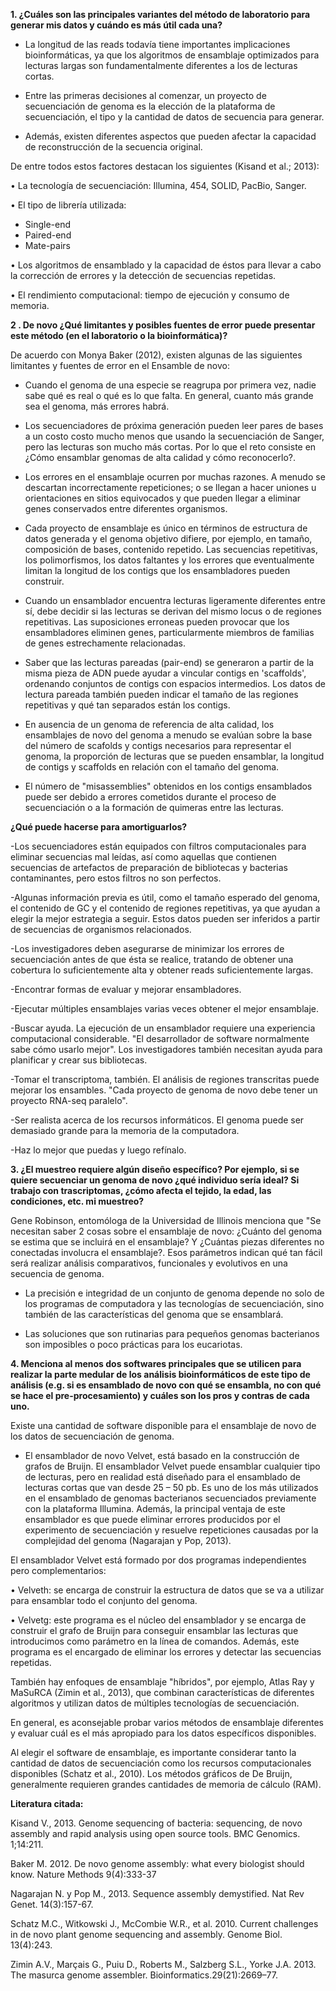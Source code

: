 **1. ¿Cuáles son las principales variantes del método de laboratorio para generar mis datos y cuándo es más útil cada una?**

- La longitud de las reads todavía tiene importantes implicaciones bioinformáticas, ya que los algoritmos de ensamblaje optimizados para lecturas largas son fundamentalmente diferentes a los de lecturas cortas.

- Entre las primeras decisiones al comenzar, un proyecto de secuenciación de genoma es la elección de la plataforma de secuenciación, el tipo y la cantidad de datos de secuencia para generar.

- Además, existen diferentes aspectos que pueden afectar la capacidad de reconstrucción de la secuencia original. 

De entre todos estos factores destacan los siguientes (Kisand et al.; 2013):• La tecnología de secuenciación: Illumina, 454, SOLID, PacBio, Sanger.

• El tipo de librería utilizada:- Single-end - Paired-end- Mate-pairs
• Los algoritmos de ensamblado y la capacidad de éstos para llevar a cabo la corrección de errores y la detección de secuencias repetidas.
• El rendimiento computacional: tiempo de ejecución y consumo de memoria.


**2 . De novo ¿Qué limitantes y posibles fuentes de error puede presentar este método (en el laboratorio o la bioinformática)?**

De acuerdo con Monya Baker (2012), existen algunas de las siguientes limitantes y fuentes de error en el Ensamble de novo:

- Cuando el genoma de una especie se reagrupa por primera vez, nadie sabe qué es real o qué es lo que falta. En general, cuanto más grande sea el genoma, más errores habrá.

- Los secuenciadores de próxima generación pueden leer pares de bases a un costo costo mucho menos que usando la secuenciación de Sanger, pero las lecturas son mucho más cortas. Por lo que el reto consiste en ¿Cómo ensamblar genomas de alta calidad y cómo reconocerlo?.

- Los errores en el ensamblaje ocurren por muchas razones. A menudo se descartan incorrectamente repeticiones; o se llegan a hacer uniones u orientaciones en sitios equivocados y que pueden llegar a eliminar genes conservados entre diferentes organismos.

- Cada proyecto de ensamblaje es único en términos de estructura de datos generada y el genoma objetivo difiere, por ejemplo, en tamaño, composición de bases, contenido repetido. Las secuencias repetitivas, los polimorfismos, los datos faltantes y los errores que  eventualmente limitan la longitud de los contigs que los ensambladores pueden construir. 

- Cuando un ensamblador encuentra lecturas ligeramente diferentes entre sí, debe decidir si las lecturas se derivan del mismo locus o de regiones repetitivas. Las suposiciones erroneas pueden provocar que los ensambladores eliminen genes, particularmente miembros de familias de genes estrechamente relacionadas.

- Saber que las lecturas pareadas (pair-end) se generaron a partir de la misma pieza de ADN puede ayudar a vincular contigs en 'scaffolds', ordenando conjuntos de contigs con espacios intermedios. Los datos de lectura pareada también pueden indicar el tamaño de las regiones repetitivas y qué tan separados están los contigs. 

- En ausencia de un genoma de referencia de alta calidad, los ensamblajes de novo del genoma a menudo se evalúan sobre la base del número de scafolds y contigs necesarios para representar el genoma, la proporción de lecturas que se pueden ensamblar, la longitud de contigs y scaffolds en relación con el tamaño del genoma.

- El número de "misassemblies" obtenidos en los contigs ensamblados puede ser debido a errores cometidos durante el proceso de secuenciación o a la formación de quimeras entre las lecturas. 

**¿Qué puede hacerse para amortiguarlos?**

-Los secuenciadores están equipados con filtros computacionales para eliminar secuencias mal leídas, así como aquellas que contienen secuencias de artefactos de preparación de bibliotecas y bacterias contaminantes, pero estos filtros no son perfectos.

-Algunas información previa es útil, como el tamaño esperado del genoma, el contenido de GC y el contenido de regiones repetitivas, ya que ayudan a elegir la mejor estrategia a seguir. Estos datos pueden ser inferidos a partir de secuencias de organismos relacionados.

-Los investigadores deben asegurarse de minimizar los errores de secuenciación antes de que ésta se realice, tratando de obtener una cobertura lo suficientemente alta y obtener reads suficientemente largas.

-Encontrar formas de evaluar y mejorar ensambladores. 

-Ejecutar múltiples ensamblajes varias veces obtener el mejor ensamblaje.

-Buscar ayuda. La ejecución de un ensamblador requiere una experiencia computacional considerable. "El desarrollador de software normalmente sabe cómo usarlo mejor". Los investigadores también necesitan ayuda para planificar y crear sus bibliotecas.

-Tomar el transcriptoma, también. El análisis de regiones transcritas puede mejorar los ensambles. "Cada proyecto de genoma de novo debe tener un proyecto RNA-seq paralelo".

-Ser realista acerca de los recursos informáticos. El genoma puede ser demasiado grande para la memoria de la computadora.

-Haz lo mejor que puedas y luego refínalo.


**3. ¿El muestreo requiere algún diseño específico? Por ejemplo, si se quiere secuenciar un genoma de novo ¿qué individuo sería ideal? Si trabajo con trascriptomas, ¿cómo afecta el tejido, la edad, las condiciones, etc. mi muestreo?**


Gene Robinson, entomóloga de la Universidad de Illinois  menciona que "Se necesitan saber 2 cosas sobre el ensamblaje de novo:
¿Cuánto del genoma se estima que se incluirá en el ensamblaje? Y ¿Cuántas piezas diferentes no conectadas involucra el ensamblaje?. Esos parámetros indican qué tan fácil será realizar análisis comparativos, funcionales y evolutivos en una secuencia de genoma.

- La precisión e integridad de un conjunto de genoma depende no solo de los programas de computadora y las tecnologías de secuenciación, sino también de las características del genoma que se ensamblará.

- Las soluciones que son rutinarias para pequeños genomas bacterianos son imposibles o poco prácticas para los eucariotas.


**4. Menciona al menos dos softwares principales que se utilicen para realizar la parte medular de los análisis bioinformáticos de este tipo de análisis (e.g. si es ensamblado de novo con qué se ensambla, no con qué se hace el pre-procesamiento) y cuáles son los pros y contras de cada uno.**

Existe una cantidad de software disponible para el ensamblaje de novo de los datos de secuenciación de genoma.

- El ensamblador de novo Velvet, está basado en la construcción de grafos de Bruijn. El ensamblador Velvet puede ensamblar cualquier tipo de lecturas, pero en realidad está diseñado para el ensamblado de lecturas cortas que van desde 25 – 50 pb. Es uno de los más utilizados en el ensamblado de genomas bacterianos secuenciados previamente con la plataforma Illumina. Además, la principal ventaja de este ensamblador es que puede eliminar errores producidos por el experimento de secuenciación y resuelve repeticiones causadas por la complejidad del genoma (Nagarajan y Pop, 2013). 
El ensamblador Velvet está formado por dos programas independientes pero complementarios:
• Velveth: se encarga de construir la estructura de datos que se va a utilizar para ensamblar todo elconjunto del genoma.
• Velvetg: este programa es el núcleo del ensamblador y se encarga de construir el grafo de Bruijnpara conseguir ensamblar las lecturas que introducimos como parámetro en la línea de comandos. Además, este programa es el encargado de eliminar los errores y detectar las secuencias repetidas.

También hay enfoques de ensamblaje "híbridos", por ejemplo, Atlas Ray y MaSuRCA (Zimin et al., 2013), que combinan características de diferentes algoritmos y utilizan datos de múltiples tecnologías de secuenciación. 

En general, es aconsejable probar varios métodos de ensamblaje diferentes y evaluar cuál es el más apropiado para los datos específicos disponibles. 

Al elegir el software de ensamblaje, es importante considerar tanto la cantidad de datos de secuenciación como los recursos computacionales disponibles (Schatz et al., 2010). Los métodos gráficos de De Bruijn, generalmente requieren grandes cantidades de memoria de cálculo (RAM).

**Literatura citada:**

Kisand V., 2013. Genome sequencing of bacteria: sequencing, de novo assembly and rapid analysis using open source tools. BMC Genomics. 1;14:211.

Baker M. 2012. De novo genome assembly: what every biologist should know. Nature Methods 9(4):333-37

Nagarajan N. y Pop M., 2013. Sequence assembly demystified. Nat Rev Genet. 14(3):157-67.

Schatz M.C., Witkowski J., McCombie W.R., et al. 2010. Current challenges in de novo plant genome sequencing and assembly. Genome Biol. 13(4):243.

Zimin A.V., Marçais G., Puiu D., Roberts M., Salzberg S.L., Yorke J.A. 2013. The masurca genome assembler. Bioinformatics.29(21):2669–77. 